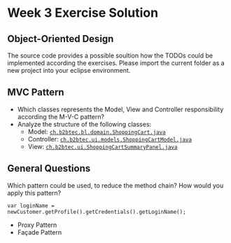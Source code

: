 # Week 3 Exercise Solution

## Object-Oriented Design

The source code provides a possible soultion how the TODOs could be implemented according the exercises.
Please import the current folder as a new project into your eclipse environment.

## MVC Pattern
* Which classes represents the Model, View and Controller responsibility according the M-V-C pattern?
* Analyze the structure of the following classes:
	* Model: [```ch.b2btec.bl.domain.ShoppingCart.java```](./src/ch/b2btec/bl/domain/ShoppingCart.java)
	* Controller: [```ch.b2btec.ui.models.ShoppingCartModel.java```](./src/ch/b2btec/ui/models/ShoppingCartModel.java)
	* View: [```ch.b2btec.ui.ShoppingCartSummaryPanel.java```](./src/ch/b2btec/ui/ShoppingCartSummaryPanel.java)

## General Questions
Which pattern could be used, to reduce the method chain? How would you apply this pattern?
```
var loginName = newCustomer.getProfile().getCredentials().getLoginName();
```
* Proxy Pattern
* Façade Pattern
